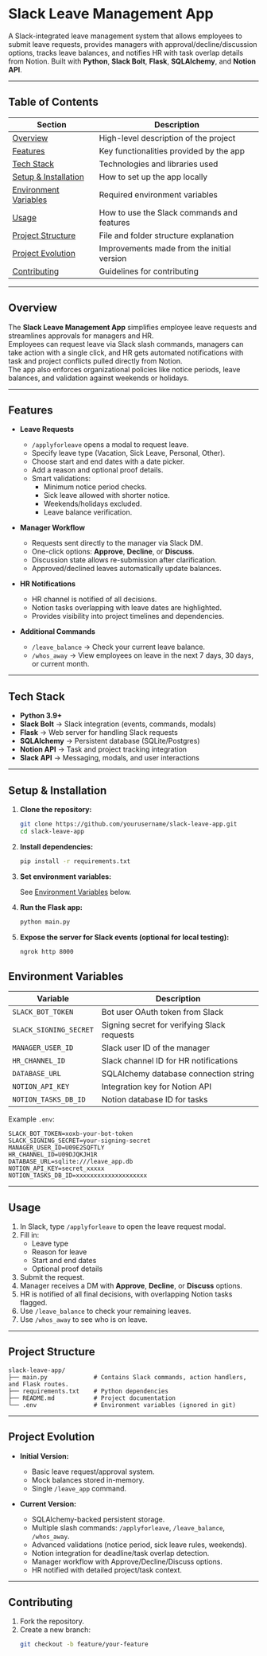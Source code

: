 # Slack Leave Management App

A Slack-integrated leave management system that allows employees to submit leave requests, provides managers with approval/decline/discussion options, tracks leave balances, and notifies HR with task overlap details from Notion. Built with **Python**, **Slack Bolt**, **Flask**, **SQLAlchemy**, and **Notion API**.

---

## Table of Contents

| Section | Description |
|---------|-------------|
| [Overview](#overview) | High-level description of the project |
| [Features](#features) | Key functionalities provided by the app |
| [Tech Stack](#tech-stack) | Technologies and libraries used |
| [Setup & Installation](#setup--installation) | How to set up the app locally |
| [Environment Variables](#environment-variables) | Required environment variables |
| [Usage](#usage) | How to use the Slack commands and features |
| [Project Structure](#project-structure) | File and folder structure explanation |
| [Project Evolution](#project-evolution) | Improvements made from the initial version |
| [Contributing](#contributing) | Guidelines for contributing |

---

## Overview

The **Slack Leave Management App** simplifies employee leave requests and streamlines approvals for managers and HR.  
Employees can request leave via Slack slash commands, managers can take action with a single click, and HR gets automated notifications with task and project conflicts pulled directly from Notion.  
The app also enforces organizational policies like notice periods, leave balances, and validation against weekends or holidays.

---

## Features

- **Leave Requests**  
  - `/applyforleave` opens a modal to request leave.  
  - Specify leave type (Vacation, Sick Leave, Personal, Other).  
  - Choose start and end dates with a date picker.  
  - Add a reason and optional proof details.  
  - Smart validations:  
    - Minimum notice period checks.  
    - Sick leave allowed with shorter notice.  
    - Weekends/holidays excluded.  
    - Leave balance verification.

- **Manager Workflow**  
  - Requests sent directly to the manager via Slack DM.  
  - One-click options: **Approve**, **Decline**, or **Discuss**.  
  - Discussion state allows re-submission after clarification.  
  - Approved/declined leaves automatically update balances.

- **HR Notifications**  
  - HR channel is notified of all decisions.  
  - Notion tasks overlapping with leave dates are highlighted.  
  - Provides visibility into project timelines and dependencies.

- **Additional Commands**  
  - `/leave_balance` → Check your current leave balance.  
  - `/whos_away` → View employees on leave in the next 7 days, 30 days, or current month.  

---

## Tech Stack

- **Python 3.9+**
- **Slack Bolt** → Slack integration (events, commands, modals)
- **Flask** → Web server for handling Slack requests
- **SQLAlchemy** → Persistent database (SQLite/Postgres)
- **Notion API** → Task and project tracking integration
- **Slack API** → Messaging, modals, and user interactions

---

## Setup & Installation

1. **Clone the repository:**

   ```bash
   git clone https://github.com/yourusername/slack-leave-app.git
   cd slack-leave-app
2. **Install dependencies:**

   ```bash
   pip install -r requirements.txt
3. **Set environment variables:**

   See [Environment Variables](#environment-variables) below.

4. **Run the Flask app:**

   ```bash
   python main.py
5. **Expose the server for Slack events (optional for local testing):**

   ```bash
   ngrok http 8000
## Environment Variables

| Variable               | Description                                 |
| ---------------------- | ------------------------------------------- |
| `SLACK_BOT_TOKEN`      | Bot user OAuth token from Slack             |
| `SLACK_SIGNING_SECRET` | Signing secret for verifying Slack requests |
| `MANAGER_USER_ID`      | Slack user ID of the manager                |
| `HR_CHANNEL_ID`        | Slack channel ID for HR notifications       |
| `DATABASE_URL`         | SQLAlchemy database connection string       |
| `NOTION_API_KEY`       | Integration key for Notion API              |
| `NOTION_TASKS_DB_ID`   | Notion database ID for tasks                |

Example `.env`:

```env
SLACK_BOT_TOKEN=xoxb-your-bot-token
SLACK_SIGNING_SECRET=your-signing-secret
MANAGER_USER_ID=U09E2SQFTLY
HR_CHANNEL_ID=U09DJQKJH1R
DATABASE_URL=sqlite:///leave_app.db
NOTION_API_KEY=secret_xxxxx
NOTION_TASKS_DB_ID=xxxxxxxxxxxxxxxxxxxx
```
---
## Usage

1. In Slack, type `/applyforleave` to open the leave request modal.
2. Fill in:
   - Leave type  
   - Reason for leave  
   - Start and end dates  
   - Optional proof details  
3. Submit the request.  
4. Manager receives a DM with **Approve**, **Decline**, or **Discuss** options.  
5. HR is notified of all final decisions, with overlapping Notion tasks flagged.  
6. Use `/leave_balance` to check your remaining leaves.  
7. Use `/whos_away` to see who is on leave.  

---
## Project Structure

```
slack-leave-app/
├── main.py             # Contains Slack commands, action handlers, and Flask routes.
├── requirements.txt    # Python dependencies
├── README.md           # Project documentation
└── .env                # Environment variables (ignored in git)
```

---

## Project Evolution

- **Initial Version:**  
  - Basic leave request/approval system.  
  - Mock balances stored in-memory.  
  - Single `/leave_app` command.  

- **Current Version:**  
  - SQLAlchemy-backed persistent storage.  
  - Multiple slash commands: `/applyforleave`, `/leave_balance`, `/whos_away`.  
  - Advanced validations (notice period, sick leave rules, weekends).  
  - Notion integration for deadline/task overlap detection.  
  - Manager workflow with Approve/Decline/Discuss options.  
  - HR notified with detailed project/task context.  

---

## Contributing

1. Fork the repository.  
2. Create a new branch:  
   ```bash
   git checkout -b feature/your-feature

